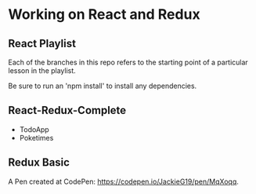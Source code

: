 # Working on React and Redux 

## React Playlist

Each of the branches in this repo refers to the starting point of a particular lesson in the playlist. 

Be sure to run an 'npm install' to install any dependencies.

## React-Redux-Complete
- TodoApp
- Poketimes

## Redux Basic
A Pen created at CodePen: https://codepen.io/JackieG19/pen/MqXoqq.
